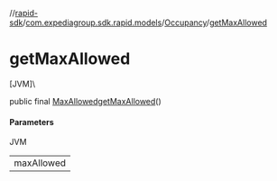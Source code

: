 //[rapid-sdk](../../../index.md)/[com.expediagroup.sdk.rapid.models](../index.md)/[Occupancy](index.md)/[getMaxAllowed](get-max-allowed.md)

# getMaxAllowed

[JVM]\

public final [MaxAllowed](../-max-allowed/index.md)[getMaxAllowed](get-max-allowed.md)()

#### Parameters

JVM

| |
|---|
| maxAllowed |
